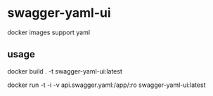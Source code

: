 # swagger-yaml-ui

docker images support yaml 

## usage

docker build . -t swagger-yaml-ui:latest


docker run -t -i -v api.swagger.yaml:/app/:ro swagger-yaml-ui:latest
